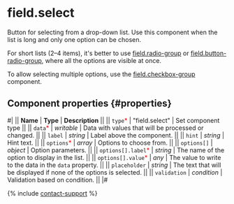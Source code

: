 # field.select

Button for selecting from a drop-down list. Use this component when the list is long and only one option can be chosen.

For short lists (2–4 items), it's better to use [field.radio-group](field.radio-group.md) or [field.button-radio-group](field.button-radio-group.md), where all the options are visible at once.

To allow selecting multiple options, use the [field.checkbox-group](field.checkbox-group.md) component.

## Component properties {#properties}

#|
|| **Name** | **Type** | **Description** ||
|| `type`<span style="color: red">\*</span> | "field.select" | Set component type ||
|| `data`<span style="color: red">\*</span> | _writable_ | Data with values that will be processed or changed. ||
|| `label` | _string_ | Label above the component. ||
|| `hint` | _string_ | Hint text. ||
|| `options`<span style="color: red">\*</span> | _array_ | Options to choose from. ||
|| `options[]` | _object_ | Option parameters. ||
|| `options[].label`<span style="color: red">\*</span> | _string_ | The name of the option to display in the list. ||
|| `options[].value`<span style="color: red">\*</span> | _any_ | The value to write to the data in the `data` property. ||
|| `placeholder` | _string_ | The text that will be displayed if none of the options is selected. ||
|| `validation` | _condition_ | Validation based on condition. ||
|#

{% include [contact-support](../_includes/contact-support.md) %}
